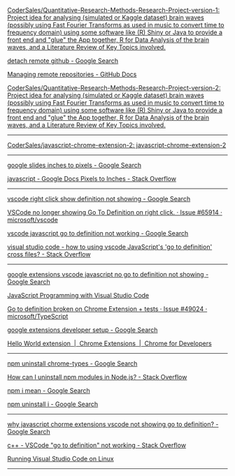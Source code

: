 
[CoderSales/Quantitative-Research-Methods-Research-Project-version-1: Project idea for analysing (simulated or Kaggle dataset) brain waves (possibly using Fast Fourier Transforms as used in music to convert time to frequency domain) using some software like (R) Shiny or Java to provide a front end and "glue" the App together, R for Data Analysis of the brain waves, and a Literature Review of Key Topics involved.](https://github.com/CoderSales/Quantitative-Research-Methods-Research-Project-version-1)


[detach remote github - Google Search](https://www.google.com/search?q=detach+remote+github&newwindow=1&sca_esv=567af5bacdc78de8&sca_upv=1&sxsrf=ADLYWILsnLWTQsp48Trd159LhHKuBDt7bg%3A1716286650175&ei=unRMZv2bCq2xhbIPz9u94Ag&ved=0ahUKEwj94PaAwp6GAxWtWEEAHc9tD4wQ4dUDCBA&uact=5&oq=detach+remote+github&gs_lp=Egxnd3Mtd2l6LXNlcnAiFGRldGFjaCByZW1vdGUgZ2l0aHViMggQIRigARjDBDIIECEYoAEYwwQyCBAhGKABGMMEMggQIRigARjDBEjuHFD5FliUHHABeAGQAQCYAWigAfIDqgEDNi4xuAEDyAEA-AEBmAIHoAKnA8ICChAAGLADGNYEGEfCAgcQABiABBgNwgIIEAAYBxgIGB7CAggQABgFGA0YHsICCxAAGIAEGIYDGIoFwgIIEAAYgAQYogTCAgoQIRigARjDBBgKmAMAiAYBkAYIkgcBN6AHrSc&sclient=gws-wiz-serp)


[Managing remote repositories - GitHub Docs](https://docs.github.com/en/get-started/getting-started-with-git/managing-remote-repositories)


[CoderSales/Quantitative-Research-Methods-Research-Project-version-2: Project idea for analysing (simulated or Kaggle dataset) brain waves (possibly using Fast Fourier Transforms as used in music to convert time to frequency domain) using some software like (R) Shiny or Java to provide a front end and "glue" the App together, R for Data Analysis of the brain waves, and a Literature Review of Key Topics involved.](https://github.com/CoderSales/Quantitative-Research-Methods-Research-Project-version-2/)






















____





[CoderSales/javascript-chrome-extension-2: javascript-chrome-extension-2](https://github.com/CoderSales/javascript-chrome-extension-2)





















____








[google slides inches to pixels - Google Search](https://www.google.com/search?q=google+slides+inches+to+pixels&oq=google+slides+inches+to+pixels&gs_lcrp=EgZjaHJvbWUyCQgAEEUYORiABDINCAEQABiGAxiABBiKBTINCAIQABiGAxiABBiKBTINCAMQABiGAxiABBiKBTINCAQQABiGAxiABBiKBTIGCAUQRRhAMgYIBhBFGEAyBggHEEUYQNIBCDU2NTlqMGo3qAIAsAIA&sourceid=chrome&ie=UTF-8)


[javascript - Google Docs Pixels to Inches - Stack Overflow](https://stackoverflow.com/questions/10229109/google-docs-pixels-to-inches)

















____










[vscode right click show definition not showing - Google Search](https://www.google.com/search?q=vscode+right+click+show+definition+not+showing&newwindow=1&sca_esv=cb0e66b39656e8e8&sca_upv=1&biw=1536&bih=756&sxsrf=ADLYWIKeeHEwsi1Nys6isr35ckq9gq6yNQ%3A1716359448185&ei=GJFNZor5Csy4hbIPtMCiYA&ved=0ahUKEwiK5dyZ0aCGAxVMXEEAHTSgCAwQ4dUDCBA&uact=5&oq=vscode+right+click+show+definition+not+showing&gs_lp=Egxnd3Mtd2l6LXNlcnAiLnZzY29kZSByaWdodCBjbGljayBzaG93IGRlZmluaXRpb24gbm90IHNob3dpbmcyBRAhGKABMgUQIRigAUiKZFCTC1iJY3ALeAGQAQCYAawBoAGqHKoBBDQ2LjS4AQPIAQD4AQGYAj2gArseqAISwgIKEAAYsAMY1gQYR8ICChAjGIAEGCcYigXCAgQQIxgnwgILEAAYgAQYkQIYigXCAgoQABiABBhDGIoFwgIOEAAYgAQYkQIYsQMYigXCAggQABiABBixA8ICCxAAGIAEGLEDGIMBwgIFEAAYgATCAgcQIxgnGOoCwgIUEAAYgAQY4wQYtAIY6QQY6gLYAQHCAgoQABiABBgUGIcCwgILEAAYgAQYhgMYigXCAgYQABgWGB7CAggQABiABBiiBMICBBAhGBXCAgUQIRifBcICBxAhGKABGAqYAweIBgGQBgi6BgYIARABGAGSBwQ1Ny40oAeJmAI&sclient=gws-wiz-serp)


[VSCode no longer showing Go To Definition on right click. · Issue #65914 · microsoft/vscode](https://github.com/Microsoft/vscode/issues/65914)


[vscode javascript go to definition not working - Google Search](https://www.google.com/search?q=vscode+javascript+go+to+definition+not+working&oq=vscode+javascript+go+to+definition+not+working&gs_lcrp=EgZjaHJvbWUyCQgAEEUYORiABDIICAEQABgWGB4yDQgCEAAYhgMYgAQYigUyDQgDEAAYhgMYgAQYigUyDQgEEAAYhgMYgAQYigUyDQgFEAAYhgMYgAQYigUyCggGEAAYogQYiQUyCggHEAAYgAQYogQyCggIEAAYgAQYogTSAQg4OTUzajBqN6gCALACAA&sourceid=chrome&ie=UTF-8)


[visual studio code - how to using vscode JavaScript's 'go to definition' cross files? - Stack Overflow](https://stackoverflow.com/questions/49184790/how-to-using-vscode-javascripts-go-to-definition-cross-files)













____














[google extensions vscode javascript no go to definition not showing - Google Search](https://www.google.com/search?q=google+extensions+vscode+javascript+no+go+to+definition+not+showin&oq=google+extensions+vscode+javascript+no+go+to+definition+not+showin&gs_lcrp=EgZjaHJvbWUyBggAEEUYOTIGCAEQRRhAMgYIAhBFGEAyBggDEEUYQNIBCTE2Mzc4ajBqN6gCALACAA&sourceid=chrome&ie=UTF-8)


[JavaScript Programming with Visual Studio Code](https://code.visualstudio.com/docs/languages/javascript)


[Go to definition broken on Chrome Extension + tests · Issue #49024 · microsoft/TypeScript](https://github.com/microsoft/TypeScript/issues/49024)


[google extensions developer setup - Google Search](https://www.google.com/search?q=google+extensions+developer+setup&oq=google+extensions+developer+setup&gs_lcrp=EgZjaHJvbWUyBggAEEUYOTIGCAEQRRhAMgYIAhBFGEAyBggDEEUYQNIBCTExOTQ0ajBqN6gCALACAA&sourceid=chrome&ie=UTF-8)


[Hello World extension  |  Chrome Extensions  |  Chrome for Developers](https://developer.chrome.com/docs/extensions/get-started/tutorial/hello-world)








____



















[npm uninstall chrome-types - Google Search](https://www.google.com/search?q=npm+uninstall+chrome-types&oq=npm+uninstall+chrome-types&gs_lcrp=EgZjaHJvbWUyBggAEEUYOTIHCAEQIRigATIHCAIQIRigAdIBCDU5NTlqMGo3qAIAsAIA&sourceid=chrome&ie=UTF-8)


[How can I uninstall npm modules in Node.js? - Stack Overflow](https://stackoverflow.com/questions/13066532/how-can-i-uninstall-npm-modules-in-node-js)


[npm i mean - Google Search](https://www.google.com/search?newwindow=1&sca_esv=4136c3af1df3852c&sca_upv=1&sxsrf=ADLYWIIKjkMg8ZCgwrUwaNbPgoUNQec5VA:1716361551006&q=npm+i+mean&spell=1&sa=X&ved=2ahUKEwiK6LaE2aCGAxXgTEEAHV0pAfgQBSgAegQICxAB&biw=1536&bih=756&dpr=1.25)


[npm uninstall i - Google Search](https://www.google.com/search?q=npm+uninstall+i&oq=npm+uninstall+i&gs_lcrp=EgZjaHJvbWUyBggAEEUYOTIMCAEQABgUGIcCGIAEMgcIAhAAGIAEMgcIAxAAGIAEMgwIBBAAGBQYhwIYgAQyBwgFEAAYgAQyBwgGEAAYgAQyBggHEEUYPNIBCDI3MTlqMGo3qAIAsAIA&sourceid=chrome&ie=UTF-8)




____























[why javascript chorme extensions vscode not showing go to definition? - Google Search](https://www.google.com/search?q=why+javascript+chorme+extensions+vscode+not+showing+go+to+definition%3F&oq=why+javascript+chorme+extensions+vscode+not+showing+go+to+definition%3F&gs_lcrp=EgZjaHJvbWUyBggAEEUYOdIBCTIwNjY4ajBqN6gCALACAA&sourceid=chrome&ie=UTF-8)


[c++ - VSCode "go to definition" not working - Stack Overflow](https://stackoverflow.com/questions/37341849/vscode-go-to-definition-not-working)


[Running Visual Studio Code on Linux](https://code.visualstudio.com/docs/setup/linux#_visual-studio-code-is-unable-to-watch-for-file-changes-in-this-large-workspace-error-enospc)

____